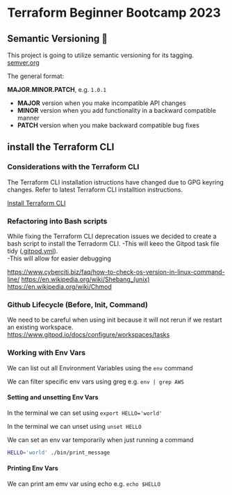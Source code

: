 # Terraform Beginner Bootcamp 2023

## Semantic Versioning :mage:

This project is going to utilize semantic versioning for its tagging. 
[semver.org](https://semver.org/)

The general format:

 **MAJOR.MINOR.PATCH**, e.g. `1.0.1`

- **MAJOR** version when you make incompatible API changes
- **MINOR** version when you add functionality in a backward compatible manner
- **PATCH** version when you make backward compatible bug fixes

## install the Terraform CLI ##

### Considerations with the Terraform CLI 
The Terraform CLI installation istructions have changed due to GPG keyring changes.
Refer to latest Terraform CLI installtion instructions.

[Install Terraform CLI](https://developer.hashicorp.com/terraform/tutorials/aws-get-started/install-cli)

### Refactoring into Bash scripts

While fixing the Terraform CLI deprecation issues we decided to create a bash script to install the Terradorm CLI. 
-This will keeo the Gitpod task file tidy ([.gitpod.yml](.gitpod.yml)).  
-This will allow for easier debugging

https://www.cyberciti.biz/faq/how-to-check-os-version-in-linux-command-line/
https://en.wikipedia.org/wiki/Shebang_(unix)
https://en.wikipedia.org/wiki/Chmod

### Github Lifecycle (Before, Init, Command)

We need to be careful when using init because it will not rerun if we restart an existing workspace.
https://www.gitpod.io/docs/configure/workspaces/tasks

### Working with Env Vars

We can list out all Environment Variables using the `env` command

We can filter specific env vars using greg e.g. `env | grep AWS`

#### Setting and unsetting Env Vars

In the terminal we can set using `export HELLO='world'`

In the terminal we can unset using `unset HELLO`

We can set an env var temporarily when just running a command

```sh
HELLO='world' ./bin/print_message
```

#### Printing Env Vars

We can print am emv var using echo e.g. `echo $HELLO`


